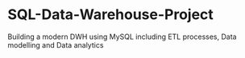 # SQL-Data-Warehouse-Project
Building a modern DWH using MySQL including ETL processes, Data modelling and Data analytics
